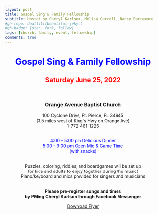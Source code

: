```yaml
---
layout: post
title: Gospel Sing & Family Fellowship
subtitle: Hosted by Cheryl Karlson, Melisa Carroll, Nancy Parramore
#gh-repo: daattali/beautiful-jekyll
#gh-badge: [star, fork, follow]
tags: [church, family, event, fellowship]
comments: true
---
```

<center>

<h1><span style="color:blue">Gospel Sing & Family Fellowship</span></h1>

<h2><span style="color:red">Saturday June 25, 2022</span></h2><br />

<h3>Orange Avenue Baptist Church</h3>
100 Cyclone Drive, Ft. Pierce, FL 34945<br />
(3.5 miles west of King's Hwy on Orange Ave)<br />
<a href="tel:+17724611225">1-772-461-1225</a><br /><br />

<span style="color:blue">4:00 - 5:00 pm Delicious Dinner<br />
5:00 - 9:00 pm Open Mic & Game Time <br />
(with snacks)<br /><br /></span>

Puzzles, coloring, riddles, and boardgames will be set up<br />
for kids and adults to enjoy together during the music!<br />
Piano/keyboard and mics provided for singers and musicians<br /><br />

<b>Please pre-register songs and times</b><br />
<b>by PMing Cheryl Karlson through Facebook Messenger</b><br />

<a href="/assets/pdfs/events/6-25-2022-Gospel-Flyer.pdf">Download Flyer</a>
